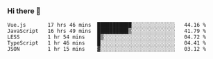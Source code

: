 ### Hi there 👋

<!--
**xin-code/Xin-code** is a ✨ _special_ ✨ repository because its `README.md` (this file) appears on your GitHub profile.

Here are some ideas to get you started:
<!--START_SECTION:waka-->
```text
Vue.js       17 hrs 46 mins  ███████████░░░░░░░░░░░░░░   44.16 % 
JavaScript   16 hrs 49 mins  ██████████▒░░░░░░░░░░░░░░   41.79 % 
LESS         1 hr 54 mins    █▒░░░░░░░░░░░░░░░░░░░░░░░   04.72 % 
TypeScript   1 hr 46 mins    █░░░░░░░░░░░░░░░░░░░░░░░░   04.41 % 
JSON         1 hr 15 mins    ▓░░░░░░░░░░░░░░░░░░░░░░░░   03.12 % 
```
<!--END_SECTION:waka-->
